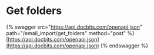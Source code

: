# Get folders

{% swagger src="https://api.docbits.com/openapi.json" path="/email_import/get_folders" method="post" %}
[https://api.docbits.com/openapi.json](https://api.docbits.com/openapi.json)
{% endswagger %}
